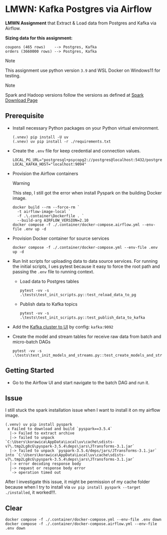 # LMWN: Kafka Postgres via Airflow

**LMWN Assignment** that Extract & Load data from Postgres and Kafka via Airflow.

**Sizing data for this assignment:**

```text
coupons (465 rows)    --> Postgres, Kafka
orders (3660000 rows) --> Postgres, Kafka
```

> [!NOTE]
> This assignment use python version `3.9` and WSL Docker on Windows11 for testing.

> [!NOTE]
> Spark and Hadoop versions follow the versions as defined at [Spark Download Page](https://spark.apache.org/downloads.html)

## Prerequisite

- Install necessary Python packages on your Python virtual environment.

    ```shell
    (.vnev) pip install -U uv
    (.vnev) uv pip install -r ./requirements.txt
    ```

- Create the `.env` file for keep credential and connection values.

    ```dotenv
    LOCAL_PG_URL="postgresql+psycopg2://postgres@localhost:5432/postgres"
    LOCAL_KAFKA_HOST="localhost:9094"
    ```

- Provision the Airflow containers

    > [!WARNING]
    > This step, I still got the error when install Pyspark on the building Docker
    > image.

    ```shell
    docker build --rm --force-rm `
      -t airflow-image-local `
      -f .\.container\Dockerfile . `
      --build-arg AIRFLOW_VERSION=2.10
    docker compose -f ./.container/docker-compose.airflow.yml --env-file .env up -d
    ```

- Provision Docker container for source services

    ```shell
    docker compose -f ./.container/docker-compose.yml --env-file .env up -d
    ```

- Run Init scripts for uploading data to data source services. For running the
  initial scripts, I ues pytest because it easy to force the root path and passing
  the `.env` file to running context.

    - Load data to Postgres tables

      ```shell
      pytest -vv -s .\tests\test_init_scripts.py::test_reload_data_to_pg
      ```
      
    - Publish data to Kafka topics

      ```shell
      pytest -vv -s .\tests\test_init_scripts.py::test_publish_data_to_kafka
      ```

- Add the [Kafka cluster to UI](http://localhost:8080/) by config: `kafka:9092`

- Create the model and stream tables for receive raw data from batch and micro-batch DAGs

  ```shell
  pytest -vv -s .\tests\test_init_models_and_streams.py::test_create_models_and_streams
  ```

## Getting Started

- Go to the Airflow UI and start navigate to the batch DAG and run it.

## Issue

I still stuck the spark installation issue when I want to install it on my airflow image.

```shell
(.venv) uv pip install pyspark
 x Failed to download and build `pyspark==3.5.4`
  |-> Failed to extract archive
  |-> failed to unpack `C:\Users\korawica\AppData\Local\uv\cache\sdists-v7\.tmp2Lg8cG\pyspark-3.5.4\deps\jars\JTransforms-3.1.jar`
  |-> failed to unpack `pyspark-3.5.4/deps/jars/JTransforms-3.1.jar` into `C:\Users\korawica\AppData\Local\uv\cache\sdists-v7\.tmp2Lg8cG\pyspark-3.5.4\deps\jars\JTransforms-3.1.jar`
  |-> error decoding response body
  |-> request or response body error
  `-> operation timed out
```

After I investigate this issue, it might be permission of my cache folder because
when I try to install via `uv pip install pyspark --target ./installed`, it worked!!!.

## Clear

```shell
docker compose -f ./.container/docker-compose.yml --env-file .env down
docker compose -f ./.container/docker-compose.airflow.yml --env-file .env down
```
